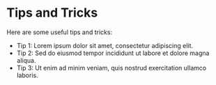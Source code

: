 # Tips and Tricks

Here are some useful tips and tricks:

- Tip 1: Lorem ipsum dolor sit amet, consectetur adipiscing elit.
- Tip 2: Sed do eiusmod tempor incididunt ut labore et dolore magna aliqua.
- Tip 3: Ut enim ad minim veniam, quis nostrud exercitation ullamco laboris.
